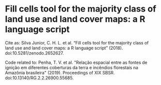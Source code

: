 # Fill cells tool for the majority class of land use and land cover maps: a R language script

Cite as: Silva Junior, C. H. L. et al. “Fill cells tool for the majority class of land use and land cover maps: a R language script” (2018). doi:10.5281/zenodo.2652627.

Code related to: Penha, T. V. et al. "Relação espacial entre as fontes de ignição em diferentes coberturas da terra e incêndios florestais na Amazônia brasileira" (2019). Proceedings of XIX SBSR. doi:10.13140/RG.2.2.26900.55685.

